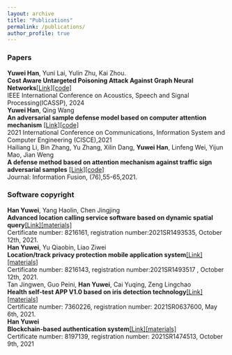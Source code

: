 ```yaml
---
layout: archive
title: "Publications"
permalink: /publications/
author_profile: true
---
```


### Papers
 **Yuwei Han**, Yuni Lai, Yulin Zhu, Kai Zhou. <br> 
  **Cost Aware Untargeted Poisoning Attack Against Graph Neural Networks**[[Link]](https://github.com/judy12345/Yuwei.github.io/blob/master/files/Cost_Aware__ICASSP___full_.pdf)[[code]](https://github.com/judy12345/cost-aware-attack/tree/main)<br>
  IEEE International Conference on Acoustics, Speech and Signal Processing(ICASSP), 2024<br>
**Yuwei Han**, Qing Wang <br>
  **An adversarial sample defense model based on computer attention mechanism** [[Link]](https://ieeexplore.ieee.org/abstract/document/9446015)[[code]](https://github.com/judy12345/ad-sample) <br>
  2021 International Conference on Communications, Information System and Computer Engineering (CISCE),2021<br>
  Hailiang Li, Bin Zhang, Yu Zhang, Xilin Dang, **Yuwei Han**, Linfeng Wei, Yijun Mao, Jian Weng <br>
  **A defense method based on attention mechanism against traffic sign adversarial samples**  [[Link]](https://www.sciencedirect.com/science/article/pii/S1566253521001056)[[code]](https://github.com/judy12345/ad-sample) <br>
  Journal: Information Fusion, (76),55-65,2021.
### Software copyright

**Han Yuwei**, Yang Haolin, Chen Jingjing<br> 
**Advanced location calling service software based on dynamic spatial query**[[Link]](https://github.com/judy12345/Yuwei.github.io/blob/master/files/%E5%BC%A0-----%E9%9F%A9%E9%9B%A8%E8%96%87%EF%BC%9B%E6%9D%A8%E6%98%8A%E9%9C%96%EF%BC%9B%E9%99%88%E6%99%B6%E6%99%B6(1)_1.jpg)[[materials]](https://github.com/judy12345/Yuwei.github.io/tree/master/files/1)<br>
Certificate number: 8216161, registration number:2021SR1493535, October 12th, 2021.<br>
 **Han Yuwei**, Yu Qiaobin, Liao Ziwei<br>
 **Location/track privacy protection mobile application system**[[Link]](https://github.com/judy12345/Yuwei.github.io/blob/master/files/img-X28182852_1.jpg)[[materials]](https://github.com/judy12345/Yuwei.github.io/tree/master/files/2) <br>
 Certificate number: 8216143, registration number:2021SR1493517 , October 12th, 2021.<br>
Tan Jingwen, Guo Peini, **Han Yuwei**, Cai Yuqing, Zeng Lingchao<br>
**Health self-test APP V1.0 based on iris detection technology**[[Link]](https://ieeexplore.ieee.org/abstract/document/9446015)[[materials]](https://github.com/judy12345/Yuwei.github.io/blob/master/files/%E8%BD%AF%E8%91%97.jpg)<br>
Certificate number: 7360226, registration number: 2021SR0637600, May 6th, 2021.<br>
**Han Yuwei**<br>
**Blockchain-based authentication system**[[Link]](https://github.com/judy12345/Yuwei.github.io/blob/master/files/%E5%BC%A0-----%E9%9F%A9%E9%9B%A8%E8%96%87(2)_1.jpg)[[materials]](https://github.com/judy12345/Yuwei.github.io/tree/master/files/3)<br>
Certificate number: 8197139, registration number: 2021SR1474513, October 9th, 2021<br>

<!--
{% if author.googlescholar %}
  You can also find my articles on <u><a href="{{author.googlescholar}}">my Google Scholar profile</a>.</u>
{% endif %}

{% include base_path %}

{% for post in site.publications reversed %}
  {% include archive-single.html %}
{% endfor %}
-->
